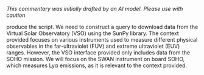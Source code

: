 _This commentary was initially drafted by an AI model. Please use with caution_

produce the script. We need to construct a query to download data from the Virtual Solar Observatory (VSO) using the SunPy library. The context provided focuses on various instruments used to measure different physical observables in the far-ultraviolet (FUV) and extreme ultraviolet (EUV) ranges. However, the VSO interface provided only includes data from the SOHO mission. We will focus on the SWAN instrument on board SOHO, which measures Lyα emissions, as it is relevant to the context provided.

